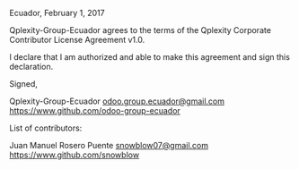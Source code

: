 Ecuador, February 1, 2017

Qplexity-Group-Ecuador agrees to the terms of the Qplexity Corporate Contributor License Agreement v1.0.

I declare that I am authorized and able to make this agreement and sign this declaration.

Signed,

Qplexity-Group-Ecuador odoo.group.ecuador@gmail.com https://www.github.com/odoo-group-ecuador

List of contributors:

Juan Manuel Rosero Puente snowblow07@gmail.com https://www.github.com/snowblow
